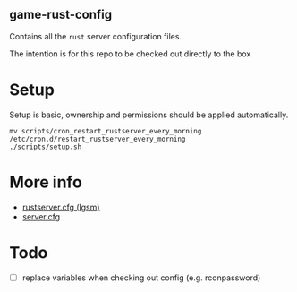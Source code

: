 game-rust-config
---

Contains all the `rust` server configuration files.

The intention is for this repo to be checked out directly to the box

# Setup

Setup is basic, ownership and permissions should be applied automatically.

```
mv scripts/cron_restart_rustserver_every_morning /etc/cron.d/restart_rustserver_every_morning
./scripts/setup.sh
```

# More info

- [rustserver.cfg (lgsm)](https://github.com/GameServerManagers/LinuxGSM/blob/master/lgsm/config-default/config-lgsm/rustserver/_default.cfg)
- [server.cfg](https://github.com/GameServerManagers/Game-Server-Configs/blob/master/Rust/server.cfg)

# Todo

- [ ] replace variables when checking out config (e.g. rconpassword)